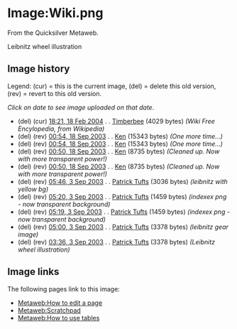 
# Image:Wiki.png

From the Quicksilver Metaweb.

Leibnitz wheel illustration

## Image history


Legend: (cur) = this is the current image, (del) = delete
this old version, (rev) = revert to this old version.
  
*Click on date to see image uploaded on that date*.
* (del) (cur) [18:21, 18 Feb 2004](/wiki-upload-b-bc-wiki-png) . . [Timberbee](/user-timberbee) (4029 bytes) *(Wiki Free Encylopedia, from Wikipedia)*
* (del) (rev) [00:54, 18 Sep 2003](/wiki-upload-archive-d-d4) . . [Ken](/user-ken) (15343 bytes) *(One more time...)*
* (del) (rev) [00:54, 18 Sep 2003](/wiki-upload-archive-b-bc-20030918005458-wiki-png) . . [Ken](/user-ken) (15343 bytes) *(One more time...)*
* (del) (rev) [00:50, 18 Sep 2003](/wiki-upload-archive-b-bc-20030918005444-wiki-png) . . [Ken](/user-ken) (8735 bytes) *(Cleaned up. Now with more transparent power!)*
* (del) (rev) [00:50, 18 Sep 2003](/wiki-upload-archive-b-bc-20030918005014-wiki-png) . . [Ken](/user-ken) (8735 bytes) *(Cleaned up. Now with more transparent power!)*
* (del) (rev) [05:46, 3 Sep 2003](/wiki-upload-archive-b-bc-20030918005006-wiki-png) . . [Patrick Tufts](/user-patrick-tufts) (3036 bytes) *(leibnitz with yellow bg)*
* (del) (rev) [05:20, 3 Sep 2003](/wiki-upload-archive-b-bc-20030903054649-wiki-png) . . [Patrick Tufts](/user-patrick-tufts) (1459 bytes) *(indexex png - now transparent background)*
* (del) (rev) [05:19, 3 Sep 2003](/wiki-upload-archive-b-bc-20030903052023-wiki-png) . . [Patrick Tufts](/user-patrick-tufts) (1459 bytes) *(indexex png - now transparent background)*
* (del) (rev) [05:00, 3 Sep 2003](/wiki-upload-archive-b-bc-20030903051947-wiki-png) . . [Patrick Tufts](/user-patrick-tufts) (3378 bytes) *(leibnitz gear image)*
* (del) (rev) [03:36, 3 Sep 2003](/wiki-upload-archive-b-bc-20030903050017-wiki-png) . . [Patrick Tufts](/user-patrick-tufts) (3378 bytes) *(Leibnitz wheel illustration)*


## Image links


The following pages link to this image:
* [Metaweb:How to edit a page](/metaweb-how-to-edit-a-page)
* [Metaweb:Scratchpad](/metaweb-scratchpad)
* [Metaweb:How to use tables](/metaweb-how-to-use-tables)
